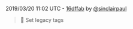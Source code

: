 2019/03/20 11:02 UTC - [16dffab](https://github.com/hassio-addons/addon-chrony/commit/16dffabaf70244edc53ca4fe153d57f1e9e4fa34) by [@sinclairpaul](https://github.com/sinclairpaul)
> :wrench: Set legacy tags 

